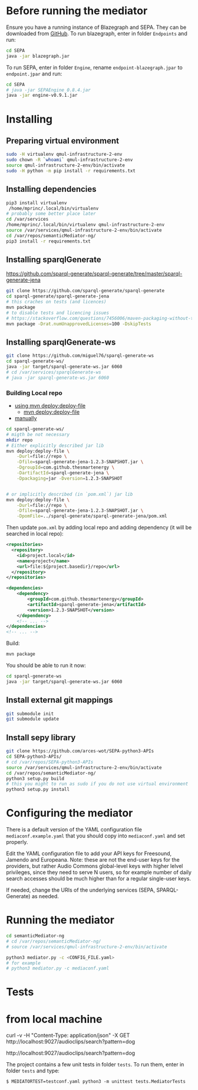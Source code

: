 # Before running the mediator

Ensure you have a running instance of Blazegraph and SEPA. They can be downloaded from [GitHub](https://github.com/desmovalvo/FFSEPABins.git).
To run blazegraph, enter in folder `Endpoints` and run:

```sh
cd SEPA
java -jar blazegraph.jar
```

To run SEPA, enter in folder `Engine`, rename `endpoint-blazegraph.jpar` to `endpoint.jpar` and run:

```sh
cd SEPA
# java -jar SEPAEngine_0.8.4.jar
java -jar engine-v0.9.1.jar
```

# Installing

## Preparing virtual environment

```sh
sudo -H virtualenv qmul-infrastructure-2-env
sudo chown -R `whoami` qmul-infrastructure-2-env
source qmul-infrastructure-2-env/bin/activate
sudo -H python -m pip install -r requirements.txt
```

## Installing dependencies

```sh
pip3 install virtualenv
 /home/mprinc/.local/bin/virtualenv
# probably some better place later
cd /var/services
/home/mprinc/.local/bin/virtualenv qmul-infrastructure-2-env
source /var/services/qmul-infrastructure-2-env/bin/activate
cd /var/repos/semanticMediator-ng/
pip3 install -r requirements.txt
```

## Installing sparqlGenerate

https://github.com/sparql-generate/sparql-generate/tree/master/sparql-generate-jena

```sh
git clone https://github.com/sparql-generate/sparql-generate
cd sparql-generate/sparql-generate-jena
# this craches on tests (and licences)
mvn package
# to disable tests and licencing issues
# https://stackoverflow.com/questions/7456006/maven-packaging-without-test-skip-tests
mvn package -Drat.numUnapprovedLicenses=100 -DskipTests
```

## Installing sparqlGenerate-ws

```sh
git clone https://github.com/miguel76/sparql-generate-ws
cd sparql-generate-ws/
java -jar target/sparql-generate-ws.jar 6060
# cd /var/services/sparqlGenerate-ws
# java -jar sparql-generate-ws.jar 6060
```

### Building Local repo

+ [using mvn deploy:deploy-file](https://sookocheff.com/post/java/local-maven-repository/)
    + [mvn deploy:deploy-file](http://maven.apache.org/plugins/maven-deploy-plugin/deploy-file-mojo.html)
+ [manually](https://gist.github.com/timmolderez/92bea7cc90201cd3273a07cf21d119eb)

```sh
cd sparql-generate-ws/
# migth be not necessary
mkdir repo
# Either explicitly described jar lib
mvn deploy:deploy-file \
    -Durl=file://repo \
    -Dfile=sparql-generate-jena-1.2.3-SNAPSHOT.jar \
    -DgroupId=com.github.thesmartenergy \
    -DartifactId=sparql-generate-jena \
    -Dpackaging=jar -Dversion=1.2.3-SNAPSHOT


# or implicitly described (in `pom.xml`) jar lib
mvn deploy:deploy-file \
    -Durl=file://repo \
    -Dfile=sparql-generate-jena-1.2.3-SNAPSHOT.jar \
    -DpomFile=../sparql-generate/sparql-generate-jena/pom.xml
```

Then update `pom.xml` by adding local repo and adding dependency (it will be searched in local repo):

```xml
<repositories>
  <repository>
    <id>project.local</id>
    <name>project</name>
    <url>file:${project.basedir}/repo</url>
  </repository>
</repositories>

<dependencies>
    <dependency>
        <groupId>com.github.thesmartenergy</groupId>
        <artifactId>sparql-generate-jena</artifactId>
        <version>1.2.3-SNAPSHOT</version>
    </dependency>
    <!-- ... -->
</dependencies>
<!-- ... -->
```

Build:

```sh
mvn package
```

You should be able to run it now:

```sh
cd sparql-generate-ws
java -jar target/sparql-generate-ws.jar 6060
```

## Install external git mappings

```sh
git submodule init
git submodule update
```

## Install sepy library

```sh
git clone https://github.com/arces-wot/SEPA-python3-APIs
cd SEPA-python3-APIs/
# cd /var/repos/SEPA-python3-APIs
source /var/services/qmul-infrastructure-2-env/bin/activate
cd /var/repos/semanticMediator-ng/
python3 setup.py build
# this you might to run as sudo if you do not use virtual environment
python3 setup.py install
```

# Configuring the mediator

There is a default version of the YAML configuration file `mediaconf.example.yaml` that you should copy into `mediaconf.yaml` and set properly.

Edit the YAML configuration file to add your API keys for Freesound, Jamendo and Europeana. Note: these are not the end-user keys for the providers, but rather Audio Commons global-level keys with higher lelvel privileges, since they need to serve N users, so for example number of daily search accesses should be much higher than for a regular single-user keys.

If needed, change the URIs of the underlying services (SEPA, SPARQL-Generate) as needed.

# Running the mediator

```sh
cd semanticMediator-ng
# cd /var/repos/semanticMediator-ng/
# source /var/services/qmul-infrastructure-2-env/bin/activate

python3 mediator.py -c <CONFIG_FILE.yaml>
# for example
# python3 mediator.py -c mediaconf.yaml
```

# Tests

# from local machine
curl -v -H "Content-Type: application/json" -X GET http://localhost:9027/audioclips/search?pattern=dog

http://localhost:9027/audioclips/search?pattern=dog

The project contains a few unit tests in folder `tests`. To run them, enter in folder `tests` and type:

```
$ MEDIATORTEST=testconf.yaml python3 -m unittest tests.MediatorTests
```